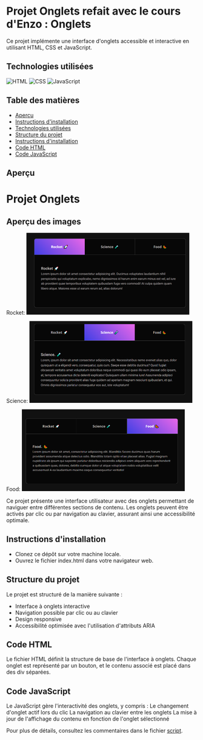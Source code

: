 # Projet Onglets   refait avec le cours d'Enzo : Onglets

Ce projet implémente une interface d'onglets accessible et interactive en utilisant HTML, CSS et JavaScript.

## Technologies utilisées
 ![HTML](https://img.shields.io/badge/HTML-5-E34F26?logo=html5&logoColor=fff&style=flat) ![CSS](https://img.shields.io/badge/CSS-3-1572B6?logo=css3&logoColor=fff&style=flat)  ![JavaScript](https://img.shields.io/badge/JavaScript-ES6-F7DF1E?logo=javascript&logoColor=000&style=flat)
 

## Table des matières

- [Aperçu](#aperçu)
- [Instructions d'installation](#instructions-dinstallation)
- [Technologies utilisées](#technologies-utilisées)
- [Structure du projet](#structure-du-projet)
- [Instructions d'installation](#instructions-dinstallation)
- [Code HTML](#code-html)
- [Code JavaScript](#code-javascript)


## Aperçu
# Projet Onglets

## Aperçu des images

Rocket:
<img src="./Tabs/pictures/rocket.png" alt="rocket Image" width="430" height="215">

Science:
<img src="./Tabs/pictures/science.png" alt="Food Image" width="430" height="215">

Food:
<img src="./Tabs/pictures/food.png" alt="Rocket Image" width="430" height="215">



Ce projet présente une interface utilisateur avec des onglets permettant de naviguer entre différentes sections de contenu. Les onglets peuvent être activés par clic ou par navigation au clavier, assurant ainsi une accessibilité optimale.

## Instructions d'installation
- Clonez ce dépôt sur votre machine locale.
- Ouvrez le fichier index.html dans votre navigateur web.

## Structure du projet

Le projet est structuré de la manière suivante :

- Interface à onglets interactive
- Navigation possible par clic ou au clavier
- Design responsive
- Accessibilité optimisée avec l'utilisation d'attributs ARIA

## Code HTML
Le fichier HTML définit la structure de base de l'interface à onglets. Chaque onglet est représenté par un bouton, et le contenu associé est placé dans des div séparées.

## Code JavaScript
Le JavaScript gère l'interactivité des onglets, y compris :
Le changement d'onglet actif lors du clic
La navigation au clavier entre les onglets
La mise à jour de l'affichage du contenu en fonction de l'onglet sélectionné

Pour plus de détails, consultez les commentaires dans le fichier [script](./Tabs/1.Starter/script.js).


